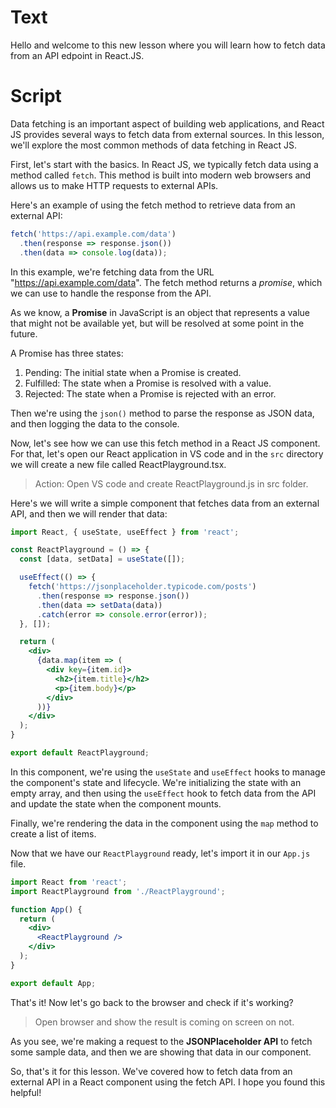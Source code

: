 # Text
Hello and welcome to this new lesson where you will learn how to fetch data from an API edpoint in React.JS.

# Script
Data fetching is an important aspect of building web applications, and React JS provides several ways to fetch data from external sources. In this lesson, we'll explore the most common methods of data fetching in React JS.

First, let's start with the basics. In React JS, we typically fetch data using a method called `fetch`. This method is built into modern web browsers and allows us to make HTTP requests to external APIs.

Here's an example of using the fetch method to retrieve data from an external API:

```javascript
fetch('https://api.example.com/data')
  .then(response => response.json())
  .then(data => console.log(data));
```
In this example, we're fetching data from the URL "https://api.example.com/data". The fetch method returns a *promise*, which we can use to handle the response from the API. 

As we know, a **Promise** in JavaScript is an object that represents a value that might not be available yet, but will be resolved at some point in the future.

A Promise has three states:
1. Pending: The initial state when a Promise is created.
2. Fulfilled: The state when a Promise is resolved with a value.
3. Rejected: The state when a Promise is rejected with an error.

Then we're using the `json()` method to parse the response as JSON data, and then logging the data to the console.

Now, let's see how we can use this fetch method in a React JS component. 
For that, let's open our React application in VS code and in the `src` directory we will create a new file called ReactPlayground.tsx. 
> Action: Open VS code and create ReactPlayground.js in src folder.

Here's we will write a simple component that fetches data from an external API, and then we will render that data:

```jsx
import React, { useState, useEffect } from 'react';

const ReactPlayground = () => {
  const [data, setData] = useState([]);

  useEffect(() => {
    fetch('https://jsonplaceholder.typicode.com/posts')
      .then(response => response.json())
      .then(data => setData(data))
      .catch(error => console.error(error));
  }, []);

  return (
    <div>
      {data.map(item => (
        <div key={item.id}>
          <h2>{item.title}</h2>
          <p>{item.body}</p>
        </div>
      ))}
    </div>
  );
}

export default ReactPlayground;
```
In this component, we're using the `useState` and `useEffect` hooks to manage the component's state and lifecycle. We're initializing the state with an empty array, and then using the `useEffect` hook to fetch data from the API and update the state when the component mounts.

Finally, we're rendering the data in the component using the `map` method to create a list of items.

Now that we have our `ReactPlayground` ready, let's import it in our `App.js` file. 
```jsx
import React from 'react';
import ReactPlayground from './ReactPlayground';

function App() {
  return (
    <div>
      <ReactPlayground />
    </div>
  );
}

export default App;
```

That's it! Now let's go back to the browser and check if it's working?

> Open browser and show the result is coming on screen on not.

As you see, we're making a request to the **JSONPlaceholder API** to fetch some sample data, and then we are showing that data in our component.

So, that's it for this lesson. We've covered how to fetch data from an external API in a React component using the fetch API. I hope you found this helpful! 